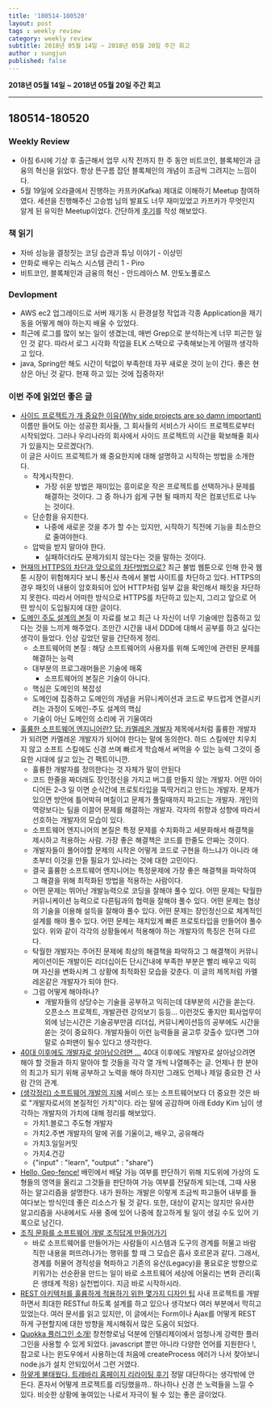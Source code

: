 ```yaml
---
title: '180514-180520'  
layout: post  
tags : weekly review
category: weekly review
subtitle: 2018년 05월 14일 ~ 2018년 05월 20일 주간 회고
author : sungjun
published: false
---
```


**2018년 05월 14일 ~ 2018년 05월 20일 주간 회고** 

---

## 180514-180520

### Weekly Review
  - 아침 6시에 기상 후 출근해서 업무 시작 전까지 한 주 동안 비트코인, 블록체인과 금융의 혁신을 읽었다. 항상 뜬구름 잡던 블록체인의 개념이 조금씩 그려지는 느낌이다.
  - 5월 19일에 오라클에서 진행하는 카프카(Kafka) 제대로 이해하기 Meetup 참여하였다. 세션을 진행해주신 고승범 님의 발표도 너무 재미있었고 카프카가 무엇인지 알게 된 유익한 Meetup이었다. 간단하게 [후기](https://gwonsungjun.github.io/seminar/2018/05/20/6th_oracle_kafka/#)를 작성 해보았다.

### 책 읽기
  - 자바 성능을 결정짓는 코딩 습관과 튜닝 이야기 - 이상민
  - 만화로 배우는 리눅스 시스템 관리 1 - Piro
  - 비트코인, 블록체인과 금융의 혁신 - 안드레아스 M. 안토노풀로스

### Devlopment
  - AWS ec2 업그레이드로 서버 재기동 시 환경설정 작업과 각종 Application을 재기동을 어떻게 해야 하는지 배울 수 있었다.
  - 최근에 로그를 많이 보는 일이 생겼는데, 매번 Grep으로 분석하는게 너무 피곤한 일인 것 같다. 따라서 로그 시각화 작업을 ELK 스택으로 구축해보는게 어떨까 생각하고 있다.
  - java, Spring만 해도 시간이 턱없이 부족한데 자꾸 새로운 것이 눈이 간다. 좋은 현상은 아닌 것 같다. 현재 하고 있는 것에 집중하자!

### 이번 주에 읽었던 좋은 글
- [사이드 프로젝트가 개 중요한 이유(Why side projects are so damn important)](https://www.vobour.com/%EC%82%AC%EC%9D%B4%EB%93%9C-%ED%94%84%EB%A1%9C%EC%A0%9D%ED%8A%B8%EA%B0%80-%EA%B0%9C-%EC%A4%91%EC%9A%94%ED%95%9C-%EC%9D%B4%EC%9C%A0-why-side-projects-are?utm_source=gaerae.com&utm_campaign=%EA%B0%9C%EB%B0%9C%EC%9E%90%EC%8A%A4%EB%9F%BD%EB%8B%A4&utm_medium=social) 이름만 들어도 아는 성공한 회사들, 그 회사들의 서비스가 사이드 프로젝트로부터 시작되었다. 그러나 우리나라의 회사에서 사이드 프로젝트의 시간을 확보해줄 회사가 있을지는 모르겠다(?).   
이 글은 사이드 프로젝트가 왜 중요한지에 대해 설명하고 시작하는 방법을 소개한다.
  - 작게시작한다. 
    - 가장 쉬운 방법은 재미있는 흥미로운 작은 프로젝트를 선택하거나 문제를 해결하는 것이다. 그 중 하나가 쉽게 구현 될 때까지 작은 컴포넌트로 나누는 것이다.
  - 단순함을 유지한다.
    - 나중에 새로운 것을 추가 할 수는 있지만, 시작하기 직전에 기능을 최소한으로 줄여야한다.
  - 압박을 받지 말아야 한다.
    - 실패하더라도 문제가되지 않는다는 것을 말하는 것이다.
- [현재의 HTTPS의 차단과 앞으로의 차단방법으로?](https://kudwafter.moe/?p=82) 최근 불법 웹툰으로 인해 한국 웹툰 시장이 위험해지다 보니 통신사 측에서 불법 사이트를 차단하고 있다. HTTPS의 경우 패킷의 내용이 암호화되어 있어 HTTP처럼 일부 값을 확인해서 패킷을 차단하지 못한다. 따라서 어떠한 방식으로 HTTPS를 차단하고 있는지, 그리고 앞으로 어떤 방식이 도입될지에 대한 글이다.
- [도메인 주도 설계의 본질](https://www.slideshare.net/baejjae93/ss-27536729) 이 자료를 보고 최근 나 자신이 너무 기술에만 집중하고 있다는 것을 느끼게 해주었다. 조만간 시간을 내서 DDD에 대해서 공부를 하고 싶다는 생각이 들었다. 인상 깊었던 말을 간단하게 정리.
  - 소프트웨어의 본질 : 해당 소프트웨어의 사용자를 위해 도메인에 관련된 문제를 해결하는 능력
  - 대부분의 프로그래머들은 기술에 매혹
    - 소프트웨어의 본질은 기술이 아니다.
  - 핵심은 도메인의 복잡성
  - 도메인에 집중하고 도메인의 개념을 커뮤니케이션과 코드로 부드럽게 연결시키려는 과정이 도메인-주도 설계의 핵심
  - 기술이 아닌 도메인의 소리에 귀 기울여라
- [훌륭한 소프트웨어 엔지니어란? 답: 카멜레온 개발자](https://medium.com/@kpak/%ED%9B%8C%EB%A5%AD%ED%95%9C-%EC%86%8C%ED%94%84%ED%8A%B8%EC%9B%A8%EC%96%B4-%EC%97%94%EC%A7%80%EB%8B%88%EC%96%B4%EB%9E%80-%EB%8B%B5-%EC%B9%B4%EB%A9%9C%EB%A0%88%EC%98%A8-%EA%B0%9C%EB%B0%9C%EC%9E%90-b73502a63016) 제목에서처럼 훌륭한 개발자가 되려면 카멜레온 개발자가 되어야 한다는 말에 동의한다. 하드 스킬에만 치우치지 않고 소프트 스킬에도 신경 쓰며 빠르게 학습해서 써먹을 수 있는 능력 그것이 중요한 시대에 살고 있는 건 팩트이니깐.
  - 훌륭한 개발자를 정의한다는 것 자체가 말이 안된다
  - 코드 한줄을 짜더래도 장인정신을 가지고 버그를 만들지 않는 개발자. 어떤 아이디어든 2–3 일 이면 순식간에 프로토타입을 뚝딱거리고 만드는 개발자. 문제가 있으면 방안에 틀어박혀 며칠이고 문제가 풀릴때까지 파고드는 개발자. 개인의 역량보다는 팀을 이끌어 문제를 해결하는 개발자. 각자의 취향과 성향에 따라서 선호하는 개발자의 모습이 있다.
  - 소프트웨어 엔지니어의 본질은 특정 문제를 수치화하고 세분화해서 해결책을 제시하고 적용하는 사람. 가장 좋은 해결책은 코드를 한줄도 안짜는 것이다.
  - 개발자들이 풀어야할 문제의 시작은 어떻게 코드로 구현을 하느냐가 아니라 애초부터 이것을 만들 필요가 있나라는 것에 대한 고민이다.
  - 결국 훌륭한 소프트웨어 엔지니어는 특정문제에 가장 좋은 해결책을 파악하여 그 해결을 위해 최적화된 방법을 적용하는 사람이다.
  - 어떤 문제는 뛰어난 개발능력으로 코딩을 잘해야 풀수 있다. 어떤 문제는 탁월한 커뮤니케이션 능력으로 다른팀과의 협력을 잘해야 풀수 있다. 어떤 문제는 협상의 기술을 이용해 설득을 잘해야 풀수 있다. 어떤 문제는 장인정신으로 체계적인 설계를 해야 풀수 있다. 어떤 문제는 재치있게 빠른 프로토타입을 만들어야 풀수 있다. 위와 같이 각각의 상황들에서 적용해야 하는 개발자의 특징은 전혀 다르다. 
  - 탁월한 개발자는 주어진 문제에 최상의 해결책을 파악하고 그 해결책이 커뮤니케이션이든 개발이든 리더십이든 단시간내에 부족한 부분은 빨리 배우고 익히며 자신을 변화시켜 그 상황에 최적화된 모습을 갖춘다. 이 글의 제목처럼 카멜레온같은 개발자가 되야 한다.
  - 그럼 어떻게 해야하나?
    - 개발자들의 상당수는 기술을 공부하고 익히는데 대부분의 시간을 쏟는다. 오픈소스 프로젝트, 개발관련 강의보기 등등… 이런것도 좋지만 회사업무이외에 남는시간은 기술공부만큼 리더십, 커뮤니케이션등의 공부에도 시간을 쏟는 것이 중요하다. 개발자들이 이런 능력들을 골고루 갖출수 있다면 그야말로 슈퍼맨이 될수 있다고 생각한다.
- [40대 이후에도 개발자로 살아남으려면 ...](https://brunch.co.kr/@supims/302) 40대 이후에도 개발자로 살아남으려면 해야 할 것들과 하지 말아야 할 것들을 각각 열 개씩 나열해주는 글. 언제나 한 분야의 최고가 되기 위해 공부하고 노력을 해야 하지만 그래도 언제나 제일 중요한 건 사람 간의 관계.
- [(생각정리) 소프트웨어 개발의 지혜](https://brunch.co.kr/@springboot/35) 서비스 또는 소프트웨어보다 더 중요한 것은 바로 "개발자로서의 본질적인 가치"이다. 라는 말에 공감하며 아래 Eddy Kim 님이 생각하는 개발자의 가치에 대해 정리를 해보았다.
  - 가치1.블로그 주도형 개발자
  - 가치2.주변 개발자의 말에 귀를 기울이고, 배우고, 공유해라
  - 가치3.일일커밋
  - 가치4.건강
  - {"input" : "learn", "output" : "share"}
- [Hello, Geo-fence!](http://woowabros.github.io/experience/2018/03/31/hello-geofence.html) 배민에서 배달 가능 여부를 판단하기 위해 지도위에 가상의 도형들의 영역을 올리고 그것들을 판단하여 가능 여부를 전달하게 되는데, 그때 사용하는 알고리즘을 설명한다. 내가 원하는 개발은 이렇게 조금씩 파고들어 내부를 들여다보는 방식인데 좋은 리소스가 될 것 같다. 또한, 대상이 같지는 않지만 유사한 알고리즘을 사내에서도 사용 중에 있어 나중에 참고하게 될 일이 생길 수도 있어 기록으로 남긴다.
- [조직 문화를 소프트웨어 개발 조직답게 만들어가기](https://www.popit.kr/%EC%A1%B0%EC%A7%81-%EB%AC%B8%ED%99%94%EB%A5%BC-%EC%86%8C%ED%94%84%ED%8A%B8%EC%9B%A8%EC%96%B4-%EA%B0%9C%EB%B0%9C-%EC%A1%B0%EC%A7%81%EB%8B%B5%EA%B2%8C-%EB%A7%8C%EB%93%A4%EC%96%B4%EA%B0%80%EA%B8%B0/) 
  - 바로 소프트웨어를 만들어가는 사람들이 시스템과 도구의 경계를 허물고 바람직한 내용을 퍼뜨려나가는 행위를 할 때 그 모습은 흡사 호르몬과 같다. 그래서, 경계를 허물어 경직성을 혁파하고 기존의 유산(Legacy)을 풍요로운 방향으로 키워가는 선순환을 만드는 일이 바로 소프트웨어 세상에 어울리는 변화 관리(혹은 생태계 적응) 실천법이다. 지금 바로 시작하시라.
- [REST 아키텍처를 훌륭하게 적용하기 위한 몇가지 디자인 팁](https://spoqa.github.io/2012/02/27/rest-introduction.html) 사내 프로젝트를 개발하면서 최대한 RESTful 하도록 설계를 하고 있으나 생각보다 여러 부분에서 막히고 있었는다. 여러 문서를 읽고 있지만, 이 글에서는 Form이나 Ajax를 어떻게 REST 하게 구현할지에 대한 방향을 제시해줘서 많은 도움이 되었다.
- [Quokka 플러그인 소개!](http://jojoldu.tistory.com/286) 창천향로님 덕분에 인텔리제이에서 엄청나게 강력한 플러그인을 사용할 수 있게 되었다. javascript 뿐만 아니라 다양한 언어를 지원한다 !, 참고로 나는 윈도우에서 사용하는데 처음에 createProcess 에러가 나서 찾아보니 node.js가 설치 안되있어서 그런 거였다.
- [하얗게 불태웠다. 트레바리 홈페이지 리라이팅 후기](https://brunch.co.kr/@hee072794/106) 정말 대단하다는 생각밖에 안 든다. 혼자서 어떻게 프로젝트를 리딩했을까.. 하나하나 신경 쓴 노력들을 느낄 수 있다. 비슷한 상황에 놓여있는 나로서 자극이 될 수 있는 좋은 글이었다. 

